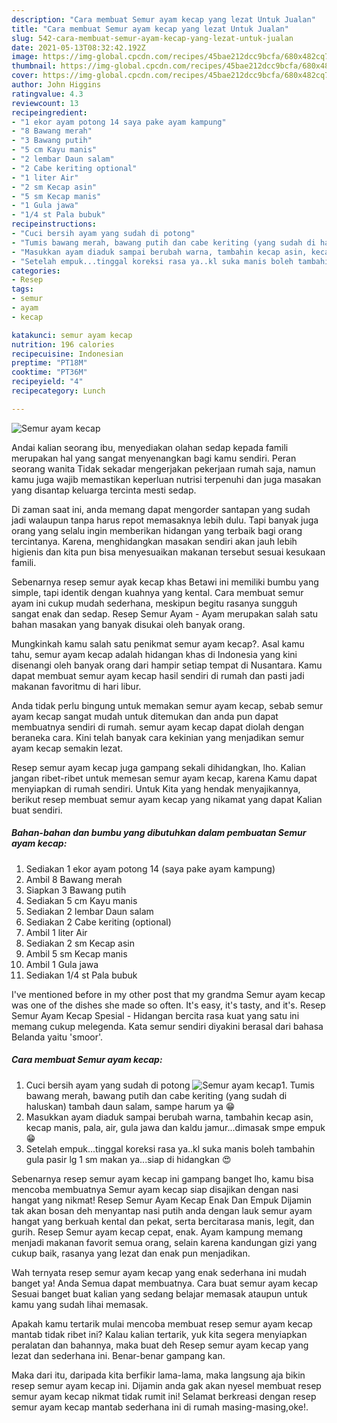 ```yaml
---
description: "Cara membuat Semur ayam kecap yang lezat Untuk Jualan"
title: "Cara membuat Semur ayam kecap yang lezat Untuk Jualan"
slug: 542-cara-membuat-semur-ayam-kecap-yang-lezat-untuk-jualan
date: 2021-05-13T08:32:42.192Z
image: https://img-global.cpcdn.com/recipes/45bae212dcc9bcfa/680x482cq70/semur-ayam-kecap-foto-resep-utama.jpg
thumbnail: https://img-global.cpcdn.com/recipes/45bae212dcc9bcfa/680x482cq70/semur-ayam-kecap-foto-resep-utama.jpg
cover: https://img-global.cpcdn.com/recipes/45bae212dcc9bcfa/680x482cq70/semur-ayam-kecap-foto-resep-utama.jpg
author: John Higgins
ratingvalue: 4.3
reviewcount: 13
recipeingredient:
- "1 ekor ayam potong 14 saya pake ayam kampung"
- "8 Bawang merah"
- "3 Bawang putih"
- "5 cm Kayu manis"
- "2 lembar Daun salam"
- "2 Cabe keriting optional"
- "1 liter Air"
- "2 sm Kecap asin"
- "5 sm Kecap manis"
- "1 Gula jawa"
- "1/4 st Pala bubuk"
recipeinstructions:
- "Cuci bersih ayam yang sudah di potong"
- "Tumis bawang merah, bawang putih dan cabe keriting (yang sudah di haluskan) tambah daun salam, sampe harum ya 😁"
- "Masukkan ayam diaduk sampai berubah warna, tambahin kecap asin, kecap manis, pala, air, gula jawa dan kaldu jamur...dimasak smpe empuk 😁"
- "Setelah empuk...tinggal koreksi rasa ya..kl suka manis boleh tambahin gula pasir lg 1 sm makan ya...siap di hidangkan 😍"
categories:
- Resep
tags:
- semur
- ayam
- kecap

katakunci: semur ayam kecap 
nutrition: 196 calories
recipecuisine: Indonesian
preptime: "PT18M"
cooktime: "PT36M"
recipeyield: "4"
recipecategory: Lunch

---
```



![Semur ayam kecap](https://img-global.cpcdn.com/recipes/45bae212dcc9bcfa/680x482cq70/semur-ayam-kecap-foto-resep-utama.jpg)

Andai kalian seorang ibu, menyediakan olahan sedap kepada famili merupakan hal yang sangat menyenangkan bagi kamu sendiri. Peran seorang  wanita Tidak sekadar mengerjakan pekerjaan rumah saja, namun kamu juga wajib memastikan keperluan nutrisi terpenuhi dan juga masakan yang disantap keluarga tercinta mesti sedap.

Di zaman  saat ini, anda memang dapat mengorder santapan yang sudah jadi walaupun tanpa harus repot memasaknya lebih dulu. Tapi banyak juga orang yang selalu ingin memberikan hidangan yang terbaik bagi orang tercintanya. Karena, menghidangkan masakan sendiri akan jauh lebih higienis dan kita pun bisa menyesuaikan makanan tersebut sesuai kesukaan famili. 

Sebenarnya resep semur ayak kecap khas Betawi ini memiliki bumbu yang simple, tapi identik dengan kuahnya yang kental. Cara membuat semur ayam ini cukup mudah sederhana, meskipun begitu rasanya sungguh sangat enak dan sedap. Resep Semur Ayam - Ayam merupakan salah satu bahan masakan yang banyak disukai oleh banyak orang.

Mungkinkah kamu salah satu penikmat semur ayam kecap?. Asal kamu tahu, semur ayam kecap adalah hidangan khas di Indonesia yang kini disenangi oleh banyak orang dari hampir setiap tempat di Nusantara. Kamu dapat membuat semur ayam kecap hasil sendiri di rumah dan pasti jadi makanan favoritmu di hari libur.

Anda tidak perlu bingung untuk memakan semur ayam kecap, sebab semur ayam kecap sangat mudah untuk ditemukan dan anda pun dapat membuatnya sendiri di rumah. semur ayam kecap dapat diolah dengan beraneka cara. Kini telah banyak cara kekinian yang menjadikan semur ayam kecap semakin lezat.

Resep semur ayam kecap juga gampang sekali dihidangkan, lho. Kalian jangan ribet-ribet untuk memesan semur ayam kecap, karena Kamu dapat menyiapkan di rumah sendiri. Untuk Kita yang hendak menyajikannya, berikut resep membuat semur ayam kecap yang nikamat yang dapat Kalian buat sendiri.

<!--inarticleads1-->

##### Bahan-bahan dan bumbu yang dibutuhkan dalam pembuatan Semur ayam kecap:

1. Sediakan 1 ekor ayam potong 14 (saya pake ayam kampung)
1. Ambil 8 Bawang merah
1. Siapkan 3 Bawang putih
1. Sediakan 5 cm Kayu manis
1. Sediakan 2 lembar Daun salam
1. Sediakan 2 Cabe keriting (optional)
1. Ambil 1 liter Air
1. Sediakan 2 sm Kecap asin
1. Ambil 5 sm Kecap manis
1. Ambil 1 Gula jawa
1. Sediakan 1/4 st Pala bubuk


I&#39;ve mentioned before in my other post that my grandma Semur ayam kecap was one of the dishes she made so often. It&#39;s easy, it&#39;s tasty, and it&#39;s. Resep Semur Ayam Kecap Spesial - Hidangan bercita rasa kuat yang satu ini memang cukup melegenda. Kata semur sendiri diyakini berasal dari bahasa Belanda yaitu &#39;smoor&#39;. 

<!--inarticleads2-->

##### Cara membuat Semur ayam kecap:

1. Cuci bersih ayam yang sudah di potong
<img src="https://img-global.cpcdn.com/steps/7f75184f2103cbd0/160x128cq70/semur-ayam-kecap-langkah-memasak-1-foto.jpg" alt="Semur ayam kecap">1. Tumis bawang merah, bawang putih dan cabe keriting (yang sudah di haluskan) tambah daun salam, sampe harum ya 😁
1. Masukkan ayam diaduk sampai berubah warna, tambahin kecap asin, kecap manis, pala, air, gula jawa dan kaldu jamur...dimasak smpe empuk 😁
1. Setelah empuk...tinggal koreksi rasa ya..kl suka manis boleh tambahin gula pasir lg 1 sm makan ya...siap di hidangkan 😍


Sebenarnya resep semur ayam kecap ini gampang banget lho, kamu bisa mencoba membuatnya Semur ayam kecap siap disajikan dengan nasi hangat yang nikmat! Resep Semur Ayam Kecap Enak Dan Empuk Dijamin tak akan bosan deh menyantap nasi putih anda dengan lauk semur ayam hangat yang berkuah kental dan pekat, serta bercitarasa manis, legit, dan gurih. Resep Semur ayam kecap cepat, enak. Ayam kampung memang menjadi makanan favorit semua orang, selain karena kandungan gizi yang cukup baik, rasanya yang lezat dan enak pun menjadikan. 

Wah ternyata resep semur ayam kecap yang enak sederhana ini mudah banget ya! Anda Semua dapat membuatnya. Cara buat semur ayam kecap Sesuai banget buat kalian yang sedang belajar memasak ataupun untuk kamu yang sudah lihai memasak.

Apakah kamu tertarik mulai mencoba membuat resep semur ayam kecap mantab tidak ribet ini? Kalau kalian tertarik, yuk kita segera menyiapkan peralatan dan bahannya, maka buat deh Resep semur ayam kecap yang lezat dan sederhana ini. Benar-benar gampang kan. 

Maka dari itu, daripada kita berfikir lama-lama, maka langsung aja bikin resep semur ayam kecap ini. Dijamin anda gak akan nyesel membuat resep semur ayam kecap nikmat tidak rumit ini! Selamat berkreasi dengan resep semur ayam kecap mantab sederhana ini di rumah masing-masing,oke!.

